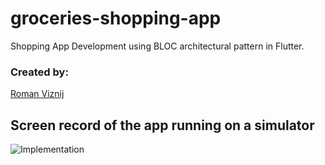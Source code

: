 # groceries-shopping-app
Shopping App Development using BLOC architectural pattern in Flutter.
### Created by:
[Roman Viznij](https://github.com/roman-viznij)
## Screen record of the app running on a simulator
![Implementation](./docs/app_running.gif)